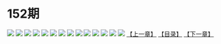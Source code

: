 # 152期
![](https://mao.mhtupian.com/uploads/img/7563/74819/001.jpg)
![](https://mao.mhtupian.com/uploads/img/7563/74819/002.jpg)
![](https://mao.mhtupian.com/uploads/img/7563/74819/003.jpg)
![](https://mao.mhtupian.com/uploads/img/7563/74819/004.jpg)
![](https://mao.mhtupian.com/uploads/img/7563/74819/005.jpg)
![](https://mao.mhtupian.com/uploads/img/7563/74819/006.jpg)
![](https://mao.mhtupian.com/uploads/img/7563/74819/007.jpg)
![](https://mao.mhtupian.com/uploads/img/7563/74819/008.jpg)
![](https://mao.mhtupian.com/uploads/img/7563/74819/009.jpg)
![](https://mao.mhtupian.com/uploads/img/7563/74819/010.jpg)
![](https://mao.mhtupian.com/uploads/img/7563/74819/011.jpg)
![](https://mao.mhtupian.com/uploads/img/7563/74819/012.jpg)
![](https://mao.mhtupian.com/uploads/img/7563/74819/013.jpg)
![](https://mao.mhtupian.com/uploads/img/7563/74819/014.jpg)
[【上一章】](./130.md)
[【目录】](./README.md)
[【下一章】](./132.md)
